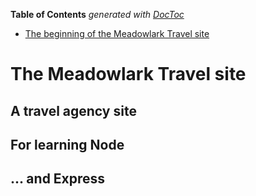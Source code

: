 <!-- START doctoc generated TOC please keep comment here to allow auto update -->
<!-- DON'T EDIT THIS SECTION, INSTEAD RE-RUN doctoc TO UPDATE -->
**Table of Contents**  *generated with [DocToc](https://github.com/thlorenz/doctoc)*

- [The beginning of the Meadowlark Travel site](#the-beginning-of-the-meadowlark-travel-site)

<!-- END doctoc generated TOC please keep comment here to allow auto update -->

# The Meadowlark Travel site
## A travel agency site
## For learning Node
## ... and Express
